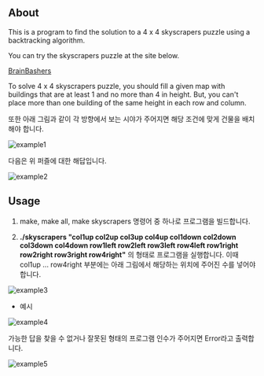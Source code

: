 ## About

This is a program to find the solution to a 4 x 4 skyscrapers puzzle using a backtracking algorithm.

You can try the skyscrapers puzzle at the site below.

[BrainBashers](https://www.brainbashers.com/skyscrapers.asp)

To solve 4 x 4 skyscrapers puzzle, you should fill a given map with buildings that are at least 1 and no more than 4 in height. But, you can't place more than one building of the same height in each row and column.

또한 아래 그림과 같이 각 방향에서 보는 시야가 주어지면 해당 조건에 맞게 건물을 배치해야 합니다.

![example1](https://user-images.githubusercontent.com/97381683/224586276-1a94c9ea-927e-4677-b1d4-f329990d2f25.PNG)

다음은 위 퍼즐에 대한 해답입니다.

![example2](https://user-images.githubusercontent.com/97381683/224586420-46ad0ee9-38ec-4f67-9cc1-1ac3170255bb.PNG)

## Usage

1. make, make all, make skyscrapers 명령어 중 하나로 프로그램을 빌드합니다.

2. **./skyscrapers "col1up col2up col3up col4up col1down col2down col3down col4down row1left row2left row3left row4left row1right row2right row3right row4right"**
의 형태로 프로그램을 실행합니다. 이때 col1up ... row4right 부분에는 아래 그림에서 해당하는 위치에 주어진 수를 넣어야합니다.

![example3](https://user-images.githubusercontent.com/97381683/224587727-f05bab44-50e3-4751-b687-b3771e686496.PNG)

- 예시

![example4](https://user-images.githubusercontent.com/97381683/224589430-ad689452-b76d-418b-ae08-d8b82f760b2c.PNG)

가능한 답을 찾을 수 없거나 잘못된 형태의 프로그램 인수가 주어지면 Error라고 출력합니다.

![example5](https://user-images.githubusercontent.com/97381683/224590418-5e9f5d99-02ed-476d-9a72-fefb77d6de94.PNG)
